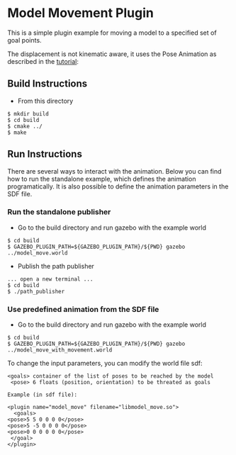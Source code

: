 # Model Movement Plugin

This is a simple plugin example for moving a model to a specified set of goal points.

The displacement is not kinematic aware, it uses the Pose Animation as described in
the [tutorial](http://gazebosim.org/tutorials?tut=animated_box):

## Build Instructions

* From this directory

```
$ mkdir build
$ cd build
$ cmake ../
$ make
```

## Run Instructions

There are several ways to interact with the animation. Below you can find how to run
the standalone example, which defines the animation programatically. It is also 
possible to define the animation parameters in the SDF file.

### Run the standalone publisher

* Go to the build directory and run gazebo with the example world
```
$ cd build
$ GAZEBO_PLUGIN_PATH=${GAZEBO_PLUGIN_PATH}/${PWD} gazebo ../model_move.world
```

* Publish the path publisher

```
... open a new terminal ...
$ cd build
$ ./path_publisher
```

### Use predefined animation from the SDF file

* Go to the build directory and run gazebo with the example world
```
$ cd build
$ GAZEBO_PLUGIN_PATH=${GAZEBO_PLUGIN_PATH}/${PWD} gazebo ../model_move_with_movement.world
```

To change the input parameters, you can modify the world file sdf:

    <goals> container of the list of poses to be reached by the model
     <pose> 6 floats (position, orientation) to be threated as goals

    Example (in sdf file):
    
    <plugin name="model_move" filename="libmodel_move.so">
      <goals>
	<pose>5 5 0 0 0 0</pose>
	<pose>5 -5 0 0 0 0</pose>
	<pose>0 0 0 0 0 0</pose>
     </goal>
    </plugin>
